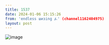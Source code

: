 ```yaml
---
title: 1537
date: 2024-01-06 15:15:26
from: 'endless шизing ⍼' (channel1162404975)
layout: post
---
```


![image](photos/photo_216@06-01-2024_15-15-26.jpg)


